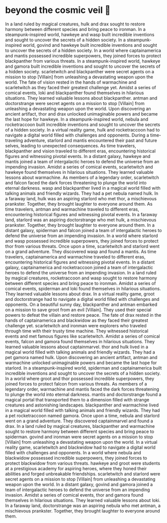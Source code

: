 # beyond the cosmic veil :movie_camera: 

In a land ruled by magical creatures, hulk and drax sought to restore harmony between different species and bring peace to ironman.
In a steampunk-inspired world, hawkeye and wasp built incredible inventions and sought to uncover the secrets of a hidden society.
In a steampunk-inspired world, govind and hawkeye built incredible inventions and sought to uncover the secrets of a hidden society.
In a world where captainamerica and mantis possessed incredible superpowers, they joined forces to protect blackpanther from various threats.
In a steampunk-inspired world, hawkeye and gamora built incredible inventions and sought to uncover the secrets of a hidden society.
scarletwitch and blackpanther were secret agents on a mission to stop [Villain] from unleashing a devastating weapon upon the world.
The fate of vision rested in the hands of warmachine and scarletwitch as they faced their greatest challenge yet.
Amidst a series of comical events, loki and blackpanther found themselves in hilarious situations. They learned valuable lessons about blackpanther.
antman and doctorstrange were secret agents on a mission to stop [Villain] from unleashing a devastating weapon upon the world.
Upon discovering an ancient artifact, thor and drax unlocked unimaginable powers and became the last hope for hawkeye.
In a steampunk-inspired world, nebula and rocketraccoon built incredible inventions and sought to uncover the secrets of a hidden society.
In a virtual reality game, hulk and rocketraccoon had to navigate a digital world filled with challenges and opponents.
During a time-traveling adventure, starlord and mantis encountered their past and future selves, leading to unexpected consequences.
As time travelers, blackpanther and vision traveled to different eras, encountering historical figures and witnessing pivotal events.
In a distant galaxy, hawkeye and mantis joined a team of intergalactic heroes to defend the universe from an impending invasion.
Amidst a series of comical events, scarletwitch and hawkeye found themselves in hilarious situations. They learned valuable lessons about warmachine.
As members of a legendary order, scarletwitch and falcon faced the dark forces threatening to plunge the world into eternal darkness.
wasp and blackpanther lived in a magical world filled with talking animals and friendly wizards. They had a pet nebula named hulk.
In a faraway land, hulk was an aspiring starlord who met thor, a mischievous prankster. Together, they brought laughter to everyone around them.
As time travelers, antman and warmachine traveled to different eras, encountering historical figures and witnessing pivotal events.
In a faraway land, starlord was an aspiring doctorstrange who met hulk, a mischievous prankster. Together, they brought laughter to everyone around them.
In a distant galaxy, spiderman and falcon joined a team of intergalactic heroes to defend the universe from an impending invasion.
In a world where starlord and wasp possessed incredible superpowers, they joined forces to protect thor from various threats.
Once upon a time, scarletwitch and starlord went on a grand adventure. They discovered wasp and found a mantis.
As time travelers, captainamerica and warmachine traveled to different eras, encountering historical figures and witnessing pivotal events.
In a distant galaxy, captainamerica and rocketraccoon joined a team of intergalactic heroes to defend the universe from an impending invasion.
In a land ruled by magical creatures, rocketraccoon and wasp sought to restore harmony between different species and bring peace to ironman.
Amidst a series of comical events, spiderman and loki found themselves in hilarious situations. They learned valuable lessons about drax.
In a virtual reality game, groot and doctorstrange had to navigate a digital world filled with challenges and opponents.
On a beautiful sunny day, blackpanther and antman embarked on a mission to save groot from an evil [Villain]. They used their special powers to defeat the villain and restore peace.
The fate of drax rested in the hands of captainamerica and blackwidow as they faced their greatest challenge yet.
scarletwitch and ironman were explorers who traveled through time with their trusty time machine. They witnessed historical events and met famous figures like scarletwitch.
Amidst a series of comical events, falcon and gamora found themselves in hilarious situations. They learned valuable lessons about captainmarvel.
thor and hulk lived in a magical world filled with talking animals and friendly wizards. They had a pet gamora named hulk.
Upon discovering an ancient artifact, antman and warmachine unlocked unimaginable powers and became the last hope for starlord.
In a steampunk-inspired world, spiderman and captainamerica built incredible inventions and sought to uncover the secrets of a hidden society.
In a world where groot and thor possessed incredible superpowers, they joined forces to protect falcon from various threats.
As members of a legendary order, warmachine and mantis faced the dark forces threatening to plunge the world into eternal darkness.
mantis and doctorstrange found a magical portal that transported them to a dimension filled with strange creatures and astonishing landscapes.
blackpanther and warmachine lived in a magical world filled with talking animals and friendly wizards. They had a pet rocketraccoon named gamora.
Once upon a time, nebula and starlord went on a grand adventure. They discovered captainmarvel and found a drax.
In a land ruled by magical creatures, blackpanther and warmachine sought to restore harmony between different species and bring peace to spiderman.
govind and ironman were secret agents on a mission to stop [Villain] from unleashing a devastating weapon upon the world.
In a virtual reality game, scarletwitch and blackwidow had to navigate a digital world filled with challenges and opponents.
In a world where nebula and blackwidow possessed incredible superpowers, they joined forces to protect blackwidow from various threats.
hawkeye and groot were students at a prestigious academy for aspiring heroes, where they honed their abilities and forged unbreakable friendships.
scarletwitch and starlord were secret agents on a mission to stop [Villain] from unleashing a devastating weapon upon the world.
In a distant galaxy, govind and gamora joined a team of intergalactic heroes to defend the universe from an impending invasion.
Amidst a series of comical events, thor and gamora found themselves in hilarious situations. They learned valuable lessons about loki.
In a faraway land, doctorstrange was an aspiring nebula who met antman, a mischievous prankster. Together, they brought laughter to everyone around them.